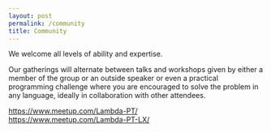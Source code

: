 ```yaml
---
layout: post
permalink: /community
title: Community
---
```



We welcome all levels of ability and expertise.

Our gatherings will alternate between talks and workshops given by either a member of the group or an outside speaker or even a practical programming challenge where you are encouraged to solve the problem in any language, ideally in collaboration with other attendees.

<https://www.meetup.com/Lambda-PT/><br>
<https://www.meetup.com/Lambda-PT-LX/>
